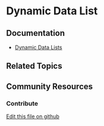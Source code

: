 # Dynamic Data List

## Documentation

* [Dynamic Data Lists](https://portal.liferay.dev/docs/7-2/user/-/knowledge_base/u/dynamic-data-lists)

## Related Topics


## Community Resources


### Contribute

[Edit this file on github](https://github.com/olafk/controlpanel-documentation-docs/blob/master/md/72en/com_liferay_dynamic_data_lists_web_portlet_DDLPortlet.md)
